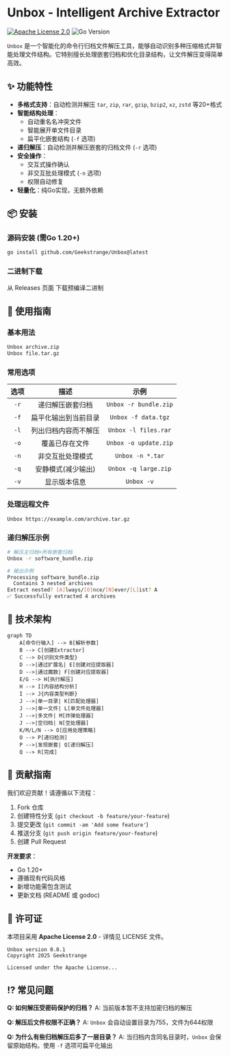 # Unbox - Intelligent Archive Extractor

[![Apache License 2.0](https://img.shields.io/badge/License-Apache%202.0-blue.svg)](https://opensource.org/licenses/Apache-2.0)
![Go Version](https://img.shields.io/badge/Go-1.20%2B-blue)

`Unbox` 是一个智能化的命令行归档文件解压工具，能够自动识别多种压缩格式并智能处理文件结构。它特别擅长处理嵌套归档和优化目录结构，让文件解压变得简单高效。

## ✨ 功能特性

- **多格式支持**：自动检测并解压 `tar`, `zip`, `rar`, `gzip`, `bzip2`, `xz`, `zstd` 等20+格式
- **智能结构处理**：
  - 自动重名名冲突文件
  - 智能展开单文件目录
  - 扁平化嵌套结构 (`-f` 选项)
- **递归解压**：自动检测并解压嵌套的归档文件 (`-r` 选项)
- **安全操作**：
  - 交互式操作确认
  - 非交互批处理模式 (`-n` 选项)
  - 权限自动修复
- **轻量化**：纯Go实现，无额外依赖

## 📦 安装

### 源码安装 (需Go 1.20+)
```bash
go install github.com/Geekstrange/Unbox@latest
```

### 二进制下载

从 Releases 页面 下载预编译二进制

## 🚀 使用指南

### 基本用法

```bash
Unbox archive.zip
Unbox file.tar.gz
```

### 常用选项

| 选项 |         描述         |         示例          |
| :--: | :------------------: | :-------------------: |
| `-r` |   递归解压嵌套归档   | `Unbox -r bundle.zip` |
| `-f` | 扁平化输出到当前目录 |  `Unbox -f data.tgz`  |
| `-l` | 列出归档内容而不解压 | `Unbox -l files.rar`  |
| `-o` |    覆盖已存在文件    | `Unbox -o update.zip` |
| `-n` |   非交互批处理模式   |   `Unbox -n *.tar`    |
| `-q` |  安静模式(减少输出)  | `Unbox -q large.zip`  |
| `-v` |     显示版本信息     |      `Unbox -v`       |

### 处理远程文件

```
Unbox https://example.com/archive.tar.gz
```

### 递归解压示例

```bash
# 解压主归档+所有嵌套归档
Unbox -r software_bundle.zip

# 输出示例
Processing software_bundle.zip
  Contains 3 nested archives
Extract nested? [A]lways/[O]nce/[N]ever/[L]ist? A
✅ Successfully extracted 4 archives
```

## 🧩 技术架构

```mermaid
graph TD
    A[命令行输入] --> B[解析参数]
    B --> C[创建Extractor]
    C --> D{识别文件类型}
    D -->|通过扩展名| E[创建对应提取器]
    D -->|通过魔数| F[创建对应提取器]
    E/G --> H[执行解压]
    H --> I[内容结构分析]
    I --> J{内容类型判断}
    J -->|单一目录| K[匹配处理器]
    J -->|单一文件| L[单文件处理器]
    J -->|多文件| M[炸弹处理器]
    J -->|空归档| N[空处理器]
    K/M/L/N --> O[应用处理策略]
    O --> P[递归检测]
    P -->|发现嵌套| Q[递归解压]
    Q --> R[完成]
```

## 🤝 贡献指南

我们欢迎贡献！请遵循以下流程：

1. Fork 仓库
2. 创建特性分支 (`git checkout -b feature/your-feature`)
3. 提交更改 (`git commit -am 'Add some feature'`)
4. 推送分支 (`git push origin feature/your-feature`)
5. 创建 Pull Request

**开发要求**：

- Go 1.20+
- 遵循现有代码风格
- 新增功能需包含测试
- 更新文档 (README 或 godoc)

## 📜 许可证

本项目采用 **Apache License 2.0** - 详情见 LICENSE 文件。

```
Unbox version 0.0.1
Copyright 2025 Geekstrange

Licensed under the Apache License...
```

## ⁉️ 常见问题

**Q: 如何解压受密码保护的归档？**
A: 当前版本暂不支持加密归档的解压

**Q: 解压后文件权限不正确？**
A: `Unbox` 会自动设置目录为755，文件为644权限

**Q: 为什么有些归档解压后多了一层目录？**
A: 当归档内含同名目录时，`Unbox` 会保留原始结构。使用 `-f` 选项可扁平化输出

